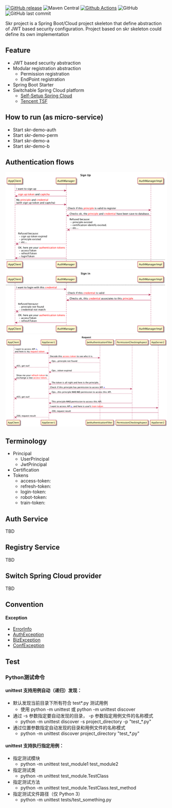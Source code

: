 [![GitHub release](https://img.shields.io/github/release/hank-cp/skr.svg)](https://github.com/hank-cp/skr/releases)
![Maven Central](https://img.shields.io/maven-central/v/org.laxture/skr-common)
[![Github Actions](https://github.com/hank-cp/skr/workflows/Test/badge.svg)](https://github.com/hank-cp/skr/actions)
![GitHub](https://img.shields.io/github/license/hank-cp/skr.svg)
![GitHub last commit](https://img.shields.io/github/last-commit/hank-cp/skr.svg)

Skr project is a Spring Boot/Cloud project skeleton that define abstraction 
of JWT based security configuration.
Project based on skr skeleton could define its own implementation

## Feature
* JWT based security abstraction
* Modular registration abstraction
    * Permission registration
    * EndPoint registration
* Spring Boot Starter 
* Switchable Spring Cloud platform
    * [Self-Setup Spring Cloud](https://spring.io/projects/spring-cloud)
    * [Tencent TSF](https://cloud.tencent.com/product/tsf)
    
## How to run (as micro-service)
* Start skr-demo-auth
* Start skr-demo-perm
* Start skr-demo-a
* Start skr-demo-b
    
## Authentication flows
![](docs/sign_up.png)
![](docs/sign_in.png)
![](docs/request.png)

## Terminology
* Principal
    * UserPrincipal
    * JwtPrincipal
* Certification
* Tokens
    * access-token:
    * refresh-token:
    * login-token:
    * robot-token:
    * train-token:

## Auth Service
TBD

## Registry Service
TBD

## Switch Spring Cloud provider
TBD

## Convention

#### Exception
* [ErrorInfo](skr-common/src/main/java/org/skr/common/exception/ErrorInfo.java)
* [AuthException](skr-common/src/main/java/org/skr/common/exception/AuthException.java)
* [BizException](skr-common/src/main/java/org/skr/common/exception/BizException.java)
* [ConfException](skr-common/src/main/java/org/skr/common/exception/ConfException.java)

## Test
### Python测试命令
#### unittest 支持用例自动（递归）发现：
* 默认发现当前目录下所有符合 test*.py 测试用例
    * 使用 python -m unittest 或 python -m unittest discover
* 通过 -s 参数指定要自动发现的目录， -p 参数指定用例文件的名称模式
    * python -m unittest discover -s project_directory -p "test_*.py"
* 通过位置参数指定自动发现的目录和用例文件的名称模式
    * python -m unittest discover project_directory "test_*.py"
    
#### unittest 支持执行指定用例：
* 指定测试模块
    * python -m unittest test_module1 test_module2
* 指定测试类
    * python -m unittest test_module.TestClass
* 指定测试方法
    * python -m unittest test_module.TestClass.test_method
* 指定测试文件路径（仅 Python 3）
    * python -m unittest tests/test_something.py

